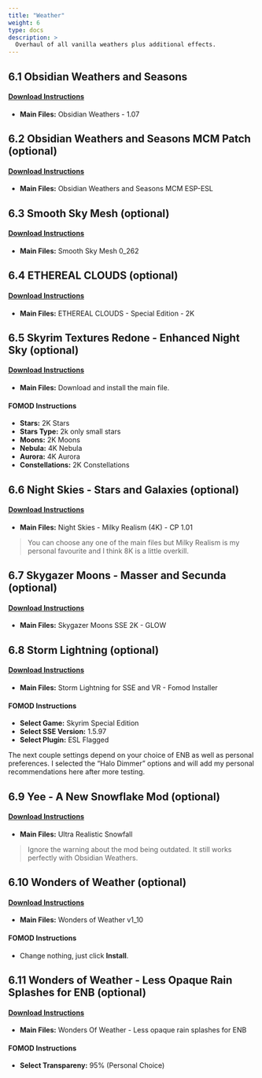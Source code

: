 ```yaml
---
title: "Weather"
weight: 6
type: docs
description: >
  Overhaul of all vanilla weathers plus additional effects.
---
```


## 6.1 Obsidian Weathers and Seasons

#### [Download Instructions](https://www.nexusmods.com/skyrimspecialedition/mods/12125?tab=files)

* **Main Files:** Obsidian Weathers - 1.07

## 6.2 Obsidian Weathers and Seasons MCM Patch (optional)

#### [Download Instructions](https://www.nexusmods.com/skyrimspecialedition/mods/20209?tab=files)

* **Main Files:** Obsidian Weathers and Seasons MCM ESP-ESL

## 6.3 Smooth Sky Mesh (optional)

#### [Download Instructions](https://www.nexusmods.com/skyrimspecialedition/mods/18350?tab=files)

* **Main Files:** Smooth Sky Mesh 0_262

## 6.4 ETHEREAL CLOUDS (optional)

#### [Download Instructions](https://www.nexusmods.com/skyrimspecialedition/mods/2393?tab=files)

* **Main Files:** ETHEREAL CLOUDS - Special Edition - 2K

## 6.5 Skyrim Textures Redone - Enhanced Night Sky (optional)

#### [Download Instructions](https://www.nexusmods.com/skyrimspecialedition/mods/5561?tab=files)

* **Main Files:** Download and install the main file.

#### FOMOD Instructions

* **Stars:** 2K Stars
* **Stars Type:** 2k only small stars
* **Moons:** 2K Moons
* **Nebula:** 4K Nebula
* **Aurora:** 4K Aurora
* **Constellations:** 2K Constellations

## 6.6 Night Skies - Stars and Galaxies (optional)

#### [Download Instructions](https://www.nexusmods.com/skyrimspecialedition/mods/20301?tab=files)

* **Main Files:** Night Skies - Milky Realism (4K) - CP 1.01

> You can choose any one of the main files but Milky Realism is my personal favourite and I think 8K is a little overkill.

## 6.7 Skygazer Moons - Masser and Secunda (optional)

#### [Download Instructions](https://www.nexusmods.com/skyrimspecialedition/mods/32057?tab=files)

* **Main Files:** Skygazer Moons SSE 2K - GLOW

## 6.8 Storm Lightning (optional)

#### [Download Instructions](https://www.nexusmods.com/skyrimspecialedition/mods/29243?tab=files)

* **Main Files:** Storm Lightning for SSE and VR - Fomod Installer

#### FOMOD Instructions

* **Select Game:** Skyrim Special Edition
* **Select SSE Version:** 1.5.97
* **Select Plugin:** ESL Flagged

The next couple settings depend on your choice of ENB as well as personal preferences. I selected the “Halo Dimmer” options and will add my personal recommendations here after more testing.

## 6.9 Yee - A New Snowflake Mod (optional)

#### [Download Instructions](https://www.nexusmods.com/skyrimspecialedition/mods/21559?tab=files)

* **Main Files:** Ultra Realistic Snowfall

> Ignore the warning about the mod being outdated. It still works perfectly with Obsidian Weathers.

## 6.10 Wonders of Weather (optional)

#### [Download Instructions](https://www.nexusmods.com/skyrimspecialedition/mods/13044?tab=files)

* **Main Files:** Wonders of Weather v1_10

#### FOMOD Instructions

* Change nothing, just click **Install**.

##  6.11 Wonders of Weather - Less Opaque Rain Splashes for ENB (optional)

#### [Download Instructions](https://www.nexusmods.com/skyrimspecialedition/mods/32062?tab=files)

* **Main Files:** Wonders Of Weather - Less opaque rain splashes for ENB

#### FOMOD Instructions

- **Select Transpareny:** 95% (Personal Choice)